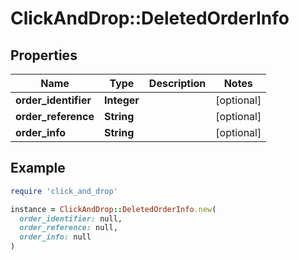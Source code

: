 # ClickAndDrop::DeletedOrderInfo

## Properties

| Name | Type | Description | Notes |
| ---- | ---- | ----------- | ----- |
| **order_identifier** | **Integer** |  | [optional] |
| **order_reference** | **String** |  | [optional] |
| **order_info** | **String** |  | [optional] |

## Example

```ruby
require 'click_and_drop'

instance = ClickAndDrop::DeletedOrderInfo.new(
  order_identifier: null,
  order_reference: null,
  order_info: null
)
```

